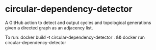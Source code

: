 #  circular-dependency-detector
A GitHub action to detect and output cycles and topological generations given a directed graph as an adjacency list.

To run:
docker build -t circular-dependency-detector . && docker run circular-dependency-detector

